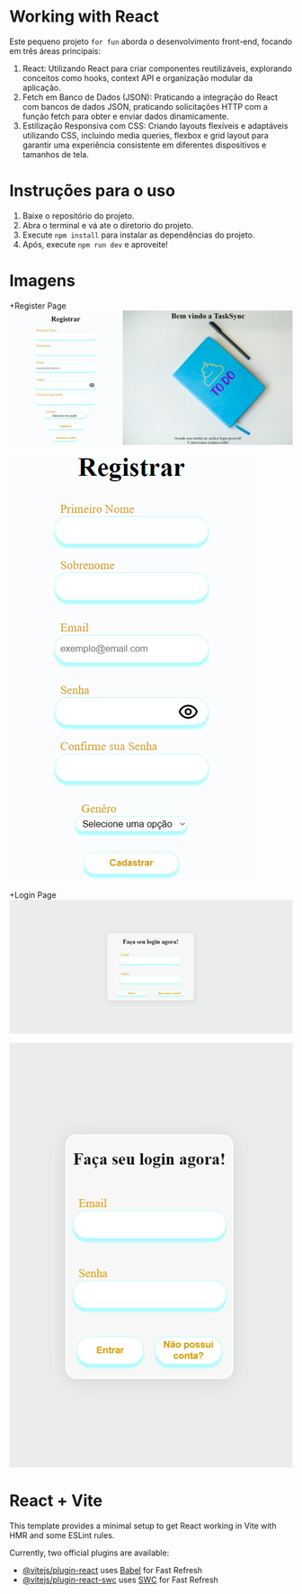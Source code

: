 # Working with React

Este pequeno projeto `for fun` aborda o desenvolvimento front-end, focando em três áreas principais:

1. React: Utilizando React para criar componentes reutilizáveis, explorando conceitos como hooks, context API e organização modular da aplicação.
2. Fetch em Banco de Dados (JSON): Praticando a integração do React com bancos de dados JSON, praticando solicitações HTTP com a função fetch para obter e enviar dados dinamicamente.
3. Estilização Responsiva com CSS: Criando layouts flexíveis e adaptáveis utilizando CSS, incluindo media queries, flexbox e grid layout para garantir uma experiência consistente em diferentes dispositivos e tamanhos de tela.

# Instruções para o uso

1. Baixe o repositório do projeto.
2. Abra o terminal e vá ate o diretorio do projeto.
3. Execute `npm install` para instalar as dependências do projeto.
4. Após, execute `npm run dev` e aproveite!


# Imagens

+Register Page
![RegisterPage](src/assets/RegisterDesktop.png)

![RegisterPageMobile](src/assets/RegisterMobile.png)

+Login Page
![LoginPage](src/assets/LoginDesktop.png)

![LoginPageMobile](src/assets/LoginMobile.png)




# React + Vite

This template provides a minimal setup to get React working in Vite with HMR and some ESLint rules.

Currently, two official plugins are available:

- [@vitejs/plugin-react](https://github.com/vitejs/vite-plugin-react/blob/main/packages/plugin-react/README.md) uses [Babel](https://babeljs.io/) for Fast Refresh
- [@vitejs/plugin-react-swc](https://github.com/vitejs/vite-plugin-react-swc) uses [SWC](https://swc.rs/) for Fast Refresh
